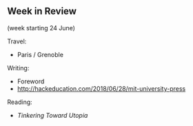 ## Week in Review

(week starting 24 June)

Travel:
* Paris / Grenoble

Writing:
* Foreword
* http://hackeducation.com/2018/06/28/mit-university-press

Reading:
* *Tinkering Toward Utopia*
